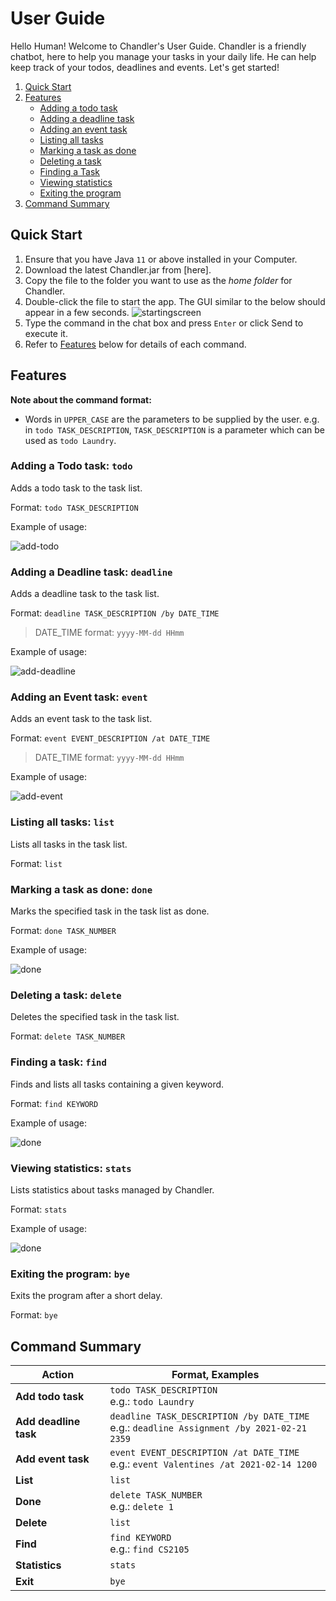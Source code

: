 # User Guide

Hello Human! Welcome to Chandler's User Guide. Chandler is a friendly chatbot, here to help you manage your tasks in your daily life. He can help keep track of your todos, deadlines and events. Let's get started!

1. [Quick Start](#quick-start)
2. [Features](#features)
   * [Adding a todo task](#adding-a-todo-task-todo)
   * [Adding a deadline task](#adding-a-deadline-task-deadline)
   * [Adding an event task](#adding-an-event-task-event)
   * [Listing all tasks](#listing-all-tasks-list)
   * [Marking a task as done](#marking-a-task-as-done-done)
   * [Deleting a task](#deleting-a-task-delete)
   * [Finding a Task](#finding-a-task-find)
   * [Viewing statistics](#viewing-statistics-stats)
   * [Exiting the program](#exiting-the-program-bye)
3. [Command Summary](#command-summary)

## Quick Start
1. Ensure that you have Java `11` or above installed in your Computer.
2. Download the latest Chandler.jar from [here].
3. Copy the file to the folder you want to use as the *home folder* for Chandler.
4. Double-click the file to start the app. The GUI similar to the below should appear in a few seconds.
   ![startingscreen](./screenshots/starting_screen.png)
5. Type the command in the chat box and press `Enter` or click Send to execute it.
6. Refer to [Features](#features) below for details of each command.

## Features 
**Note about the command format:** 

* Words in `UPPER_CASE` are the parameters to be supplied by the user.
  e.g. in `todo TASK_DESCRIPTION`, `TASK_DESCRIPTION` is a parameter which can be used as `todo Laundry`.


### Adding a Todo task: `todo`
Adds a todo task to the task list.

Format: `todo TASK_DESCRIPTION`

Example of usage:

![add-todo](./screenshots/todo.png)

### Adding a Deadline task: `deadline`
Adds a deadline task to the task list.

Format: `deadline TASK_DESCRIPTION /by DATE_TIME`
>DATE_TIME format: `yyyy-MM-dd HHmm`

Example of usage:

![add-deadline](./screenshots/deadline.png)

### Adding an Event task: `event`
Adds an event task to the task list.

Format: `event EVENT_DESCRIPTION /at DATE_TIME`
>DATE_TIME format: `yyyy-MM-dd HHmm`

Example of usage:

![add-event](./screenshots/event.png)

### Listing all tasks: `list`
Lists all tasks in the task list.

Format: `list`

### Marking a task as done: `done`
Marks the specified task in the task list as done.

Format: `done TASK_NUMBER`

Example of usage:

![done](./screenshots/done.png)

### Deleting a task: `delete`
Deletes the specified task in the task list.

Format: `delete TASK_NUMBER`

### Finding a task: `find`
Finds and lists all tasks containing a given keyword.

Format: `find KEYWORD`

Example of usage:

![done](./screenshots/find.png)

### Viewing statistics: `stats`
Lists statistics about tasks managed by Chandler.

Format: `stats`

Example of usage:

![done](./screenshots/stats.png)

### Exiting the program: `bye`
Exits the program after a short delay.

Format: `bye`

## Command Summary

**Action**  | **Format, Examples**
--------|-----------------
**Add todo task** | `todo TASK_DESCRIPTION` <br /> e.g.: `todo Laundry`
**Add deadline task** | `deadline TASK_DESCRIPTION /by DATE_TIME` <br /> e.g.: `deadline Assignment /by 2021-02-21 2359`
**Add event task** | `event EVENT_DESCRIPTION /at DATE_TIME` <br /> e.g.: `event Valentines /at 2021-02-14 1200`
**List** | `list`
**Done** | `delete TASK_NUMBER` <br /> e.g.: `delete 1`
**Delete** | `list`
**Find** | `find KEYWORD` <br /> e.g.: `find CS2105`
**Statistics** | `stats`
**Exit** | `bye`


<!---
[here]: https://github.com/yienyoong/ip/releases/download/A-Jar/ip.jar
-->